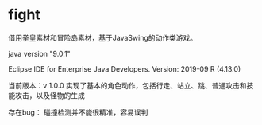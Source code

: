 # fight
借用拳皇素材和冒险岛素材，基于JavaSwing的动作类游戏。

java version "9.0.1"

Eclipse IDE for Enterprise Java Developers.
Version: 2019-09 R (4.13.0)

当前版本：v 1.0.0
    实现了基本的角色动作，包括行走、站立、跳、普通攻击和技能攻击，以及怪物的生成

存在bug：
    碰撞检测并不能很精准，容易误判
